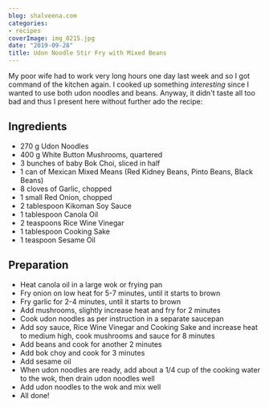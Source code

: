 ```yaml
---
blog: shalveena.com
categories:
- recipes
coverImage: img_0215.jpg
date: "2019-09-28"
title: Udon Noodle Stir Fry with Mixed Beans
---
```


My poor wife had to work very long hours one day last week and so I got command of the kitchen again. I cooked up something _interesting_ since I wanted to use both udon noodles and beans. Anyway, it didn't taste all too bad and thus I present here without further ado the recipe:

## Ingredients

- 270 g Udon Noodles
- 400 g White Button Mushrooms, quartered
- 3 bunches of baby Bok Choi, sliced in half
- 1 can of Mexican Mixed Means (Red Kidney Beans, Pinto Beans, Black Beans)
- 8 cloves of Garlic, chopped
- 1 small Red Onion, chopped
- 2 tablespoon Kikoman Soy Sauce
- 1 tablespoon Canola Oil
- 2 teaspoons Rice Wine Vinegar
- 1 tablespoon Cooking Sake
- 1 teaspoon Sesame Oil

## Preparation

- Heat canola oil in a large wok or frying pan
- Fry onion on low heat for 5-7 minutes, until it starts to brown
- Fry garlic for 2-4 minutes, until it starts to brown
- Add mushrooms, slightly increase heat and fry for 2 minutes
- Cook udon noodles as per instruction in a separate saucepan
- Add soy sauce, Rice Wine Vinegar and Cooking Sake and increase heat to medium high, cook mushrooms and sauce for 8 minutes
- Add beans and cook for another 2 minutes
- Add bok choy and cook for 3 minutes
- Add sesame oil
- When udon noodles are ready, add about a 1/4 cup of the cooking water to the wok, then drain udon noodles well
- Add udon noodles to the wok and mix well
- All done!
